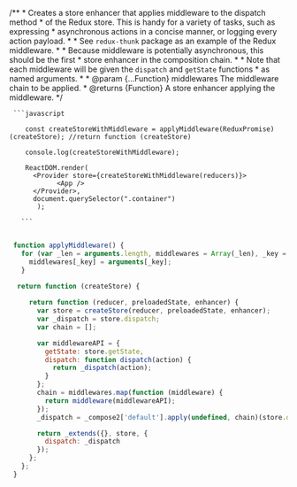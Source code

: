 

/**
	 * Creates a store enhancer that applies middleware to the dispatch method
	 * of the Redux store. This is handy for a variety of tasks, such as expressing
	 * asynchronous actions in a concise manner, or logging every action payload.
	 *
	 * See `redux-thunk` package as an example of the Redux middleware.
	 *
	 * Because middleware is potentially asynchronous, this should be the first
	 * store enhancer in the composition chain.
	 *
	 * Note that each middleware will be given the `dispatch` and `getState` functions
	 * as named arguments.
	 *
	 * @param {...Function} middlewares The middleware chain to be applied.
	 * @returns {Function} A store enhancer applying the middleware.
	 */
   
  	 ```javascript

		const createStoreWithMiddleware = applyMiddleware(ReduxPromise)(createStore); //return function (createStore)

		console.log(createStoreWithMiddleware);
		
		ReactDOM.render(
 		  <Provider store={createStoreWithMiddleware(reducers)}>
    			<App />
  		  </Provider>,
  		  document.querySelector(".container")
	       );

	   ```
   
   ```javascript

    function applyMiddleware() {
	  for (var _len = arguments.length, middlewares = Array(_len), _key = 0; _key < _len; _key++) {
	    middlewares[_key] = arguments[_key];
	  }

	 return function (createStore) {
	 
	    return function (reducer, preloadedState, enhancer) {
	      var store = createStore(reducer, preloadedState, enhancer);
	      var _dispatch = store.dispatch;
	      var chain = [];

	      var middlewareAPI = {
	        getState: store.getState,
	        dispatch: function dispatch(action) {
	          return _dispatch(action);
	        }
	      };
	      chain = middlewares.map(function (middleware) {
	        return middleware(middlewareAPI);
	      });
	      _dispatch = _compose2['default'].apply(undefined, chain)(store.dispatch);

	      return _extends({}, store, {
	        dispatch: _dispatch
	      });
	    };
	  };
	}



```
	
